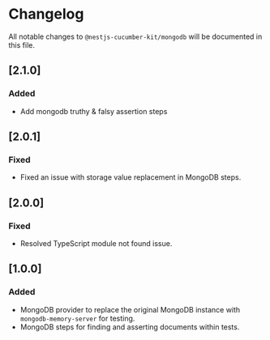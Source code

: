 # Changelog

All notable changes to `@nestjs-cucumber-kit/mongodb` will be documented in this file.

## [2.1.0] 

### Added
- Add mongodb truthy & falsy assertion steps

## [2.0.1] 

### Fixed
- Fixed an issue with storage value replacement in MongoDB steps.

## [2.0.0]

### Fixed
- Resolved TypeScript module not found issue.

## [1.0.0]

### Added
- MongoDB provider to replace the original MongoDB instance with `mongodb-memory-server` for testing.
- MongoDB steps for finding and asserting documents within tests.
